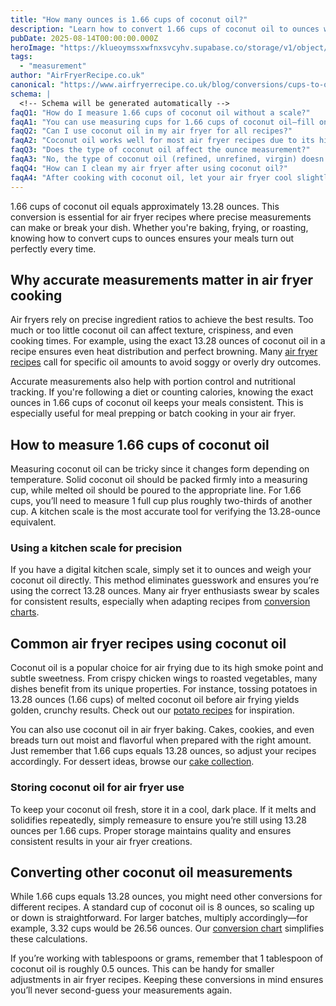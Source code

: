 ```yaml
---
title: "How many ounces is 1.66 cups of coconut oil?"
description: "Learn how to convert 1.66 cups of coconut oil to ounces with our easy guide. Perfect for air fryer recipes and precise cooking measurements."
pubDate: 2025-08-14T00:00:00.000Z
heroImage: "https://klueoymssxwfnxsvcyhv.supabase.co/storage/v1/object/public/Shmucket/how-many-ounces-is-1-66-cups-of-coconut-oil.webp"
tags:
  - "measurement"
author: "AirFryerRecipe.co.uk"
canonical: "https://www.airfryerrecipe.co.uk/blog/conversions/cups-to-ounces/how-many-ounces-is-1-66-cups-of-coconut-oil"
schema: |
  <!-- Schema will be generated automatically -->
faqQ1: "How do I measure 1.66 cups of coconut oil without a scale?"
faqA1: "You can use measuring cups for 1.66 cups of coconut oil—fill one cup completely, then measure two-thirds of another cup. For melted coconut oil, pour it to the 1 and 2/3 cup mark on a liquid measuring cup. If using solid coconut oil, pack it firmly into the cups to avoid air gaps."
faqQ2: "Can I use coconut oil in my air fryer for all recipes?"
faqA2: "Coconut oil works well for most air fryer recipes due to its high smoke point and mild flavor. However, it may not be ideal for very high-temperature cooking (above 350°F/175°C) as it can start to smoke. For best results, stick to recipes that specifically call for coconut oil or similar fats."
faqQ3: "Does the type of coconut oil affect the ounce measurement?"
faqA3: "No, the type of coconut oil (refined, unrefined, virgin) doesn’t change the weight per cup. All varieties will weigh approximately 8 ounces per cup, so 1.66 cups will always equal 13.28 ounces. The difference lies in flavor and smoke point, not density."
faqQ4: "How can I clean my air fryer after using coconut oil?"
faqA4: "After cooking with coconut oil, let your air fryer cool slightly, then wipe it with a damp cloth or sponge. For stubborn residue, use a mild dish soap or our recommended <a href=https://www.airfryerrecipe.co.uk/air-fryer-cleaner>air fryer cleaner</a>. Avoid abrasive scrubbers to protect the non-stick coating. Regular cleaning prevents buildup and maintains performance."
---
```

<p>1.66 cups of coconut oil equals approximately 13.28 ounces. This conversion is essential for air fryer recipes where precise measurements can make or break your dish. Whether you're baking, frying, or roasting, knowing how to convert cups to ounces ensures your meals turn out perfectly every time.</p>

<h2>Why accurate measurements matter in air fryer cooking</h2>
<p>Air fryers rely on precise ingredient ratios to achieve the best results. Too much or too little coconut oil can affect texture, crispiness, and even cooking times. For example, using the exact 13.28 ounces of coconut oil in a recipe ensures even heat distribution and perfect browning. Many <a href=https://www.airfryerrecipe.co.uk/recipes>air fryer recipes</a> call for specific oil amounts to avoid soggy or overly dry outcomes.</p>

<p>Accurate measurements also help with portion control and nutritional tracking. If you're following a diet or counting calories, knowing the exact ounces in 1.66 cups of coconut oil keeps your meals consistent. This is especially useful for meal prepping or batch cooking in your air fryer.</p>

<h2>How to measure 1.66 cups of coconut oil</h2>
<p>Measuring coconut oil can be tricky since it changes form depending on temperature. Solid coconut oil should be packed firmly into a measuring cup, while melted oil should be poured to the appropriate line. For 1.66 cups, you’ll need to measure 1 full cup plus roughly two-thirds of another cup. A kitchen scale is the most accurate tool for verifying the 13.28-ounce equivalent.</p>

<h3>Using a kitchen scale for precision</h3>
<p>If you have a digital kitchen scale, simply set it to ounces and weigh your coconut oil directly. This method eliminates guesswork and ensures you’re using the correct 13.28 ounces. Many air fryer enthusiasts swear by scales for consistent results, especially when adapting recipes from <a href=https://www.airfryerrecipe.co.uk/air-fryer-conversion-chart>conversion charts</a>.</p>

<h2>Common air fryer recipes using coconut oil</h2>
<p>Coconut oil is a popular choice for air frying due to its high smoke point and subtle sweetness. From crispy chicken wings to roasted vegetables, many dishes benefit from its unique properties. For instance, tossing potatoes in 13.28 ounces (1.66 cups) of melted coconut oil before air frying yields golden, crunchy results. Check out our <a href=https://www.airfryerrecipe.co.uk/recipe-category/potatoes>potato recipes</a> for inspiration.</p>

<p>You can also use coconut oil in air fryer baking. Cakes, cookies, and even breads turn out moist and flavorful when prepared with the right amount. Just remember that 1.66 cups equals 13.28 ounces, so adjust your recipes accordingly. For dessert ideas, browse our <a href=https://www.airfryerrecipe.co.uk/recipe-category/cakes>cake collection</a>.</p>

<h3>Storing coconut oil for air fryer use</h3>
<p>To keep your coconut oil fresh, store it in a cool, dark place. If it melts and solidifies repeatedly, simply remeasure to ensure you’re still using 13.28 ounces per 1.66 cups. Proper storage maintains quality and ensures consistent results in your air fryer creations.</p>

<h2>Converting other coconut oil measurements</h2>
<p>While 1.66 cups equals 13.28 ounces, you might need other conversions for different recipes. A standard cup of coconut oil is 8 ounces, so scaling up or down is straightforward. For larger batches, multiply accordingly—for example, 3.32 cups would be 26.56 ounces. Our <a href=https://www.airfryerrecipe.co.uk/air-fryer-conversion-chart>conversion chart</a> simplifies these calculations.</p>

<p>If you’re working with tablespoons or grams, remember that 1 tablespoon of coconut oil is roughly 0.5 ounces. This can be handy for smaller adjustments in air fryer recipes. Keeping these conversions in mind ensures you’ll never second-guess your measurements again.</p>

